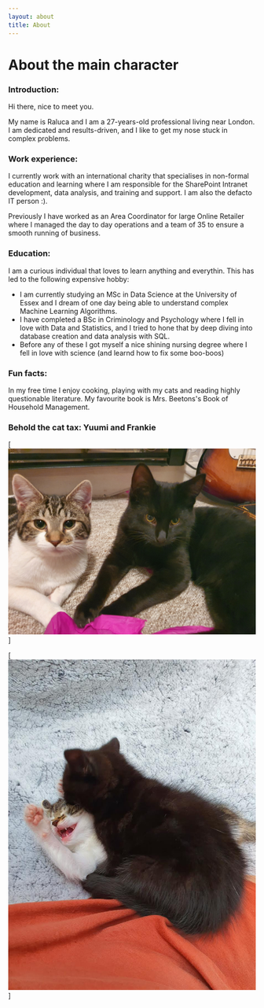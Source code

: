 ```yaml
---
layout: about
title: About
---
```


# About the main character

### Introduction:

Hi there, nice to meet you. 

My name is Raluca and I am a 27-years-old professional living near London. I am dedicated and results-driven, and I like to get my nose stuck in complex problems.  


### Work experience:


I currently work with an international charity that specialises in non-formal education and learning where I am responsible for the SharePoint Intranet development, data analysis, and training and support. I am also the defacto IT person :).

Previously I have worked as an Area Coordinator for large Online Retailer where I managed the day to day operations and a team of 35 to ensure a smooth running of business. 


### Education:

I am a curious individual that loves to learn anything and everythin. This has led to the following expensive hobby:

- I am currently studying an MSc in Data Science at the University of Essex and I dream of one day being able to understand complex Machine Learning Algorithms. 
- I have completed a BSc in Criminology and Psychology where I fell in love with Data and Statistics, and I tried to hone that by deep diving into database creation and data analysis with SQL. 
- Before any of these I got myself a nice shining nursing degree where I fell in love with science (and learnd how to fix some boo-boos)

### Fun facts:

In my free time I enjoy cooking, playing with my cats and reading highly questionable literature. My favourite book is Mrs. Beetons's Book of Household Management. 


### Behold the cat tax: Yuumi and Frankie

[![Cats](/assets/images/banners/cats.jpg)]


[![Cats](/assets/images/banners/0.jpeg)]
